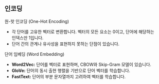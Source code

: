 ## 인코딩
원-핫 인코딩 (One-Hot Encoding)
- 각 단어를 고유한 벡터로 변환합니다. 벡터의 모든 요소는 0이고, 단어에 해당하는 인덱스만 1입니다.
- 단어 간의 관계나 유사성을 표현하지 못하는 단점이 있습니다.


단어 임베딩 (Word Embedding)
- **Word2Vec:** 단어를 벡터로 표현하며, CBOW와 Skip-Gram 모델이 있습니다.
- **GloVe:** 단어의 동시 출현 행렬을 기반으로 단어 벡터를 학습합니다.
- **FastText:** 단어의 부분 문자열까지 고려하여 벡터를 학습합니다.

